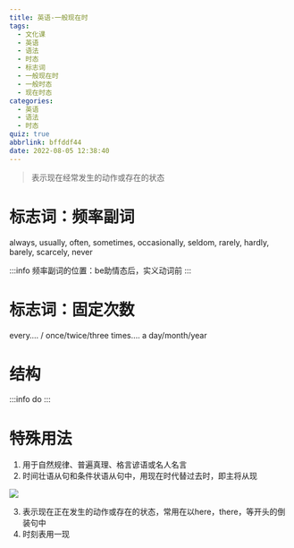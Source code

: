 ```yaml
---
title: 英语-一般现在时
tags:
  - 文化课
  - 英语
  - 语法
  - 时态
  - 标志词
  - 一般现在时
  - 一般时态
  - 现在时态
categories:
  - 英语
  - 语法
  - 时态
quiz: true
abbrlink: bffddf44
date: 2022-08-05 12:38:40
---
```


> 表示现在经常发生的动作或存在的状态

# 标志词：频率副词

always, usually, often, sometimes, occasionally, seldom, rarely, hardly, barely, scarcely, never

:::info
频率副词的位置：be助情态后，实义动词前
:::

# 标志词：固定次数

every…. / once/twice/three times…. a day/month/year

# 结构

:::info
do
:::

# 特殊用法

1. 用于自然规律、普遍真理、格言谚语或名人名言
2. 时间壮语从句和条件状语从句中，用现在时代替过去时，即主将从现

![](https://cdn.jsdelivr.net/gh/Aaron-mhx/cdn@master/ivmsg20220805091615.png-2022-08-05-09-16-17)

3. 表示现在正在发生的动作或存在的状态，常用在以here，there，等开头的倒装句中
4. 时刻表用一现